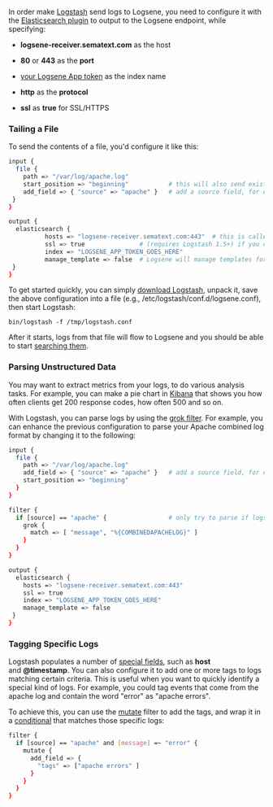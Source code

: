 In order make [Logstash](http://logstash.net/) send logs to Logsene, you
need to configure it with the [Elasticsearch plugin](http://logstash.net/docs/latest/outputs/elasticsearch_http) to
output to the Logsene endpoint, while specifying:

  - **logsene-receiver.sematext.com** as the host

  - **80** or **443** as the **port**

  - [your Logsene App token](https://apps.sematext.com/ui/logs) as
    the index name

  - **http** as the **protocol**

  - **ssl** as **true** for SSL/HTTPS

### Tailing a File

To send the contents of a file, you'd configure it like this:

``` bash
input {
  file {
    path => "/var/log/apache.log"
    start_position => "beginning"           # this will also send existing contents the first time you start Logstash
    add_field => { "source" => "apache" }   # add a source field, for easier filtering
 }
}

output {
  elasticsearch {
          hosts => "logsene-receiver.sematext.com:443"  # this is called "hosts" in Logstash 2.0+
          ssl => true               # (requires Logstash 1.5+) if you do not want to use SSL comment this out and change port to 80
          index => "LOGSENE_APP_TOKEN_GOES_HERE"
          manage_template => false  # Logsene will manage templates for you
 }
}
```

To get started quickly, you can simply [download Logstash](http://www.elasticsearch.org/overview/logstash/download/),
unpack it, save the above configuration into a file (e.g.,
/etc/logstash/conf.d/logsene.conf), then start Logstash:

    bin/logstash -f /tmp/logstash.conf

After it starts, logs from that file will flow to Logsene and you should
be able to start [searching them](searching-your-events).

### Parsing Unstructured Data

You may want to extract metrics from your logs, to do various analysis
tasks. For example, you can make a pie chart in
[Kibana](kibana) that shows you how often clients get 200
response codes, how often 500 and so on.

With Logstash, you can parse logs by using the [grok filter](https://www.elastic.co/guide/en/logstash/current/plugins-filters-grok.html).
For example, you can enhance the previous configuration to parse your
Apache combined log format by changing it to the following:

``` bash
input {
  file {
    path => "/var/log/apache.log"
    add_field => { "source" => "apache" }   # add a source field, for easier filtering
    start_position => "beginning"
  }
}

filter {
  if [source] == "apache" {                 # only try to parse if logs are from the "apache" source
    grok {
      match => [ "message", "%{COMBINEDAPACHELOG}" ]
    }
  }
}

output {
  elasticsearch {
    hosts => "logsene-receiver.sematext.com:443"
    ssl => true
    index => "LOGSENE_APP_TOKEN_GOES_HERE"
    manage_template => false
 }
}
```

### Tagging Specific Logs

Logstash populates a number of [special fields](special-fields), such as **host**
and **@timestamp**. You can also configure it to add one or more tags
to logs matching certain criteria. This is useful when you want to
quickly identify a special kind of logs. For example, you could tag
events that come from the apache log and contain the word "error" as
"apache errors".

To achieve this, you can use the
[mutate](https://www.elastic.co/guide/en/logstash/current/plugins-filters-mutate.html) filter to add
the tags, and wrap it in a
[conditional](https://www.elastic.co/guide/en/logstash/current/configuration.html)
that matches those specific logs:

``` bash
filter { 
  if [source] == "apache" and [message] =~ "error" {
    mutate {
      add_field => {
        "tags" => ["apache errors" ]
      }
    }  
  }
}
```

